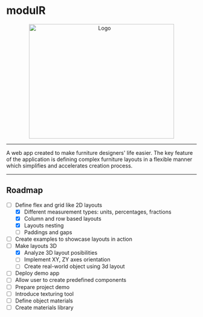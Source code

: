 # modulR

<div align="center">
  <img src="https://github.com/NickoByte/modulR/assets/144497980/751fc14a-b36e-4a32-aebf-c604ea0cf5a6" alt="Logo" width="384" height="303">
</div>

---

A web app created to make furniture designers' life easier. The key feature of the application is defining complex furniture layouts in a flexible manner which simplifies and accelerates creation process.

---

## Roadmap

- [ ] Define flex and grid like 2D layouts
  - [x] Different measurement types: units, percentages, fractions
  - [x] Column and row based layouts
  - [x] Layouts nesting
  - [ ] Paddings and gaps
- [ ] Create examples to showcase layouts in action
- [ ] Make layouts 3D
  - [x] Analyze 3D layout posibilities
  - [ ] Implement XY, ZY axes orientation
  - [ ] Create real-world object using 3d layout
- [ ] Deploy demo app
- [ ] Allow user to create predefined components
- [ ] Prepare project demo
- [ ] Introduce texturing tool
- [ ] Define object materials
- [ ] Create materials library
